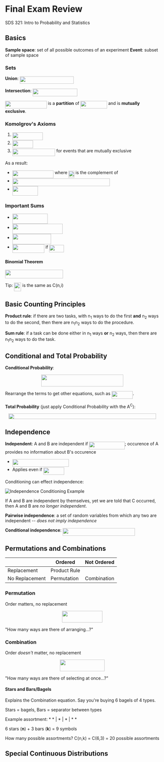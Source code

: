 # Final Exam Review
SDS 321: Intro to Probability and Statistics

## Basics
**Sample space**: set of all possible outcomes of an experiment
**Event**: subset of sample space

### Sets
**Union**: <img src="https://rawgit.com/bucktower/notes/master/svgs/37aa8ac310dfac2ef92c0ed02ab82d37.svg?invert_in_darkmode" align=middle width=176.25580499999998pt height=24.65759999999998pt/>

**Intersection**: <img src="https://rawgit.com/bucktower/notes/master/svgs/ec278796f6951f9369023fbb9a029a77.svg?invert_in_darkmode" align=middle width=145.205445pt height=24.65759999999998pt/>

<img src="https://rawgit.com/bucktower/notes/master/svgs/a3212891807793f0174e26c5cac6fba0.svg?invert_in_darkmode" align=middle width=136.07335500000002pt height=24.65759999999998pt/> is a **partition** of <img src="https://rawgit.com/bucktower/notes/master/svgs/85750e887deda5a81004be11ec8d52ed.svg?invert_in_darkmode" align=middle width=86.75799pt height=24.65759999999998pt/> and is **mutually exclusive**.

### Komolgrov's Axioms
1. <img src="https://rawgit.com/bucktower/notes/master/svgs/829d0bde04766f2eb5732d4cf65d6d4a.svg?invert_in_darkmode" align=middle width=98.97805500000001pt height=24.65759999999998pt/>
2. <img src="https://rawgit.com/bucktower/notes/master/svgs/4198b3c1813c78d69d3e3b71fb9230ff.svg?invert_in_darkmode" align=middle width=66.78655499999999pt height=24.65759999999998pt/>
3. <img src="https://rawgit.com/bucktower/notes/master/svgs/7e45d72cff21422d73ce0b09813d2f23.svg?invert_in_darkmode" align=middle width=139.42730999999998pt height=24.65792999999999pt/> for events that are mutually exclusive

As a result:

- <img src="https://rawgit.com/bucktower/notes/master/svgs/ffa0d4277f1d5d803d7ec7b0de95fd0f.svg?invert_in_darkmode" align=middle width=134.33343pt height=24.65759999999998pt/> where <img src="https://rawgit.com/bucktower/notes/master/svgs/2a30304a6636d7cc643fa26698225af0.svg?invert_in_darkmode" align=middle width=18.956850000000006pt height=22.46574pt/> is the complement of <img src="https://rawgit.com/bucktower/notes/master/svgs/fe2c4a079225e6b6d0ad09af8a22ef4b.svg?invert_in_darkmode" align=middle width=13.082190000000004pt height=22.46574pt/>
- <img src="https://rawgit.com/bucktower/notes/master/svgs/2542e33cb956f87c9cac9f2571cc4841.svg?invert_in_darkmode" align=middle width=318.173955pt height=24.65759999999998pt/>
- <img src="https://rawgit.com/bucktower/notes/master/svgs/0ac3b9491a04c965ed0ebb38dab4cca4.svg?invert_in_darkmode" align=middle width=83.676945pt height=30.648420000000016pt/>

### Important Sums
- <img src="https://rawgit.com/bucktower/notes/master/svgs/f2cbb87ed5b223b49fd3f275076dec71.svg?invert_in_darkmode" align=middle width=114.93157499999998pt height=33.20559pt/>
- <img src="https://rawgit.com/bucktower/notes/master/svgs/71029bce4cf9ede13951dc037e35aa0c.svg?invert_in_darkmode" align=middle width=163.902255pt height=33.20559pt/>
- <img src="https://rawgit.com/bucktower/notes/master/svgs/28ee994097820a7196ce60b0bae1d849.svg?invert_in_darkmode" align=middle width=126.319875pt height=33.824999999999996pt/>
- <img src="https://rawgit.com/bucktower/notes/master/svgs/7b6716cfa52b6c6e66d6941f7d673ca4.svg?invert_in_darkmode" align=middle width=104.21713499999998pt height=27.775769999999994pt/> if <img src="https://rawgit.com/bucktower/notes/master/svgs/4f6a8cc8507e0b1400a2f97556d02543.svg?invert_in_darkmode" align=middle width=47.95857pt height=24.65759999999998pt/>

#### Binomial Theorem
<img src="https://rawgit.com/bucktower/notes/master/svgs/cb43bf86527070448a1d9071e0a59d44.svg?invert_in_darkmode" align=middle width=189.15715500000002pt height=27.94572000000001pt/>

Tip: <img src="https://rawgit.com/bucktower/notes/master/svgs/c00a79f2e6c6a06de2ade2dc8cb3810f.svg?invert_in_darkmode" align=middle width=23.19471pt height=27.94572000000001pt/> is the same as C(n,i)

## Basic Counting Principles
**Product rule**: if there are two tasks, with n<sub>1</sub> ways to do the first **and** n<sub>2</sub> ways to do the second, then there are n<sub>1</sub>n<sub>2</sub> ways to do the procedure.

**Sum rule**: if a task can be done either in n<sub>1</sub> ways **or** n<sub>2</sub> ways, then there are n<sub>1</sub>n<sub>2</sub> ways to do the task.

## Conditional and Total Probability
**Conditional Probability**:
<p align="center"><img src="https://rawgit.com/bucktower/notes/master/svgs/14e349e5854e73aeadbbda75be2be693.svg?invert_in_darkmode" align=middle width=268.8345pt height=38.834894999999996pt/></p>
Rearrange the terms to get other equations, such as <img src="https://rawgit.com/bucktower/notes/master/svgs/4db28fcf6132387c43ee24422a1bc5db.svg?invert_in_darkmode" align=middle width=69.50922pt height=24.65759999999998pt/>.

**Total Probability** (just apply Conditional Probability with the A<sup>C</sup>):
<p align="center"><img src="https://rawgit.com/bucktower/notes/master/svgs/010991871aa09827d1933735aaf52bfd.svg?invert_in_darkmode" align=middle width=482.64315pt height=18.75984pt/></p>

## Independence
**Independent**: A and B are independent if <img src="https://rawgit.com/bucktower/notes/master/svgs/285f1f0c6f91af5dee382f1b983347fe.svg?invert_in_darkmode" align=middle width=116.64394499999999pt height=24.65759999999998pt/>; occurence of A provides no information about B's occurence

- <img src="https://rawgit.com/bucktower/notes/master/svgs/b3d8dcc6bbea5382941875d9728be2e9.svg?invert_in_darkmode" align=middle width=183.81775499999998pt height=24.65759999999998pt/>
- Applies even if <img src="https://rawgit.com/bucktower/notes/master/svgs/00193095fdb87a6f23be973290db3444.svg?invert_in_darkmode" align=middle width=68.08791pt height=24.65759999999998pt/>

Conditioning can effect independence:

![Independence Conditioning Example]()

If A and B are independent by themselves, yet we are told that C occurred, then A and B are *no longer independent*.

**Pairwise independence**: a set of random variables from which any two are independent -- *does not imply independence*

**Conditional independence**: <img src="https://rawgit.com/bucktower/notes/master/svgs/08da9bfd631b4c2ce16790c568589897.svg?invert_in_darkmode" align=middle width=236.29105499999997pt height=24.65759999999998pt/>

## Permutations and Combinations
|                | Ordered      | Not Ordered |
|----------------|--------------|-------------|
| Replacement    | Product Rule |             |
| No Replacement | Permutation  | Combination |

### Permutation
Order matters, no replacement

<p align="center"><img src="https://rawgit.com/bucktower/notes/master/svgs/fd90fc12b213d73cec1f4dd0b4f1daaf.svg?invert_in_darkmode" align=middle width=132.145695pt height=37.92162pt/></p>

"How many ways are there of arranging...?"

### Combination
Order *doesn't* matter, no replacement

<p align="center"><img src="https://rawgit.com/bucktower/notes/master/svgs/6ef5b62b7ad939374db1f012fa581fa9.svg?invert_in_darkmode" align=middle width=145.875015pt height=37.92162pt/></p>

"How many ways are there of selecting at once...?"

#### Stars and Bars/Bagels
Explains the Combination equation. Say you're buying 6 bagels of 4 types.

Stars = bagels, Bars = separator between types

Example assortment: * * | * | * | * *

6 stars (**n**) + 3 bars (**k**) = 9 symbols

How many possible assortments? C(n,k) = C(6,3) = 20 possible assortments

## Special Continuous Distributions
